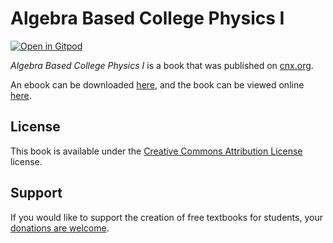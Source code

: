 # Algebra Based College Physics I

[![Open in Gitpod](https://gitpod.io/button/open-in-gitpod.svg)](https://gitpod.io/from-referrer/)

_Algebra Based College Physics I_ is a book that was published on [cnx.org](https://cnx.org/).

An ebook can be downloaded [here](https://github.com/cnx-user-books/cnxbook-algebra-based-college-physics-i/releases/latest), and the book can be viewed online [here](https://github.com/cnx-user-books/cnxbook-algebra-based-college-physics-i/releases/latest).

## License
This book is available under the [Creative Commons Attribution License](./LICENSE) license.

## Support
If you would like to support the creation of free textbooks for students, your [donations are welcome](https://riceconnect.rice.edu/donation/support-openstax-banner).

